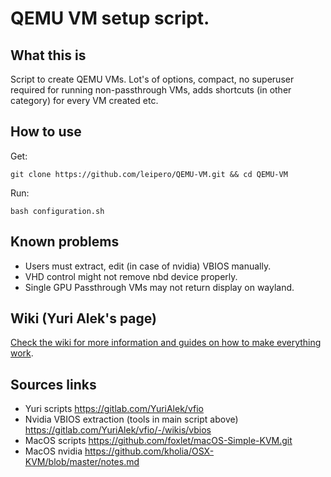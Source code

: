 # QEMU VM setup script.

## What this is
Script to create QEMU VMs. Lot's of options, compact, no superuser required for running non-passthrough VMs, adds shortcuts (in other category) for every VM created etc.

## How to use

 Get:
```
git clone https://github.com/leipero/QEMU-VM.git && cd QEMU-VM
```
 Run:
```
bash configuration.sh
```

## Known problems
- Users must extract, edit (in case of nvidia) VBIOS manually.
- VHD control might not remove nbd device properly.
- Single GPU Passthrough VMs may not return display on wayland.

## Wiki (Yuri Alek's page)
[Check the wiki for more information and guides on how to make everything work](https://gitlab.com/YuriAlek/vfio/wikis/Home).

## Sources links
- Yuri scripts
https://gitlab.com/YuriAlek/vfio
- Nvidia VBIOS extraction (tools in main script above)
https://gitlab.com/YuriAlek/vfio/-/wikis/vbios
- MacOS scripts
https://github.com/foxlet/macOS-Simple-KVM.git
- MacOS nvidia
https://github.com/kholia/OSX-KVM/blob/master/notes.md
